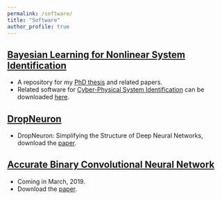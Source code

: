 ```yaml
---
permalink: /software/
title: "Software"
author_profile: true
---
```


## [Bayesian Learning for Nonlinear System Identification](https://github.com/panweihit/BSID)
* A repository for my [PhD thesis](http://panweihit.github.io/publications/thesis) and related papers.
* Related software for [Cyber-Physical System Identification](https://arxiv.org/abs/1810.00697) can be downloaded [here](https://github.com/HAIRLAB/CPSid).

## [DropNeuron](https://github.com/panweihit/DropNeuron)
* DropNeuron: Simplifying the Structure of Deep Neural Networks, download the [paper](https://arxiv.org/abs/1606.07326).

## [Accurate Binary Convolutional Neural Network](https://github.com/panweihit/ABC-net)
* Coming in March, 2019.
* Download the [paper](http://papers.nips.cc/paper/6638-towards-accurate-binary-convolutional-neural-network).



 
